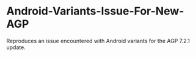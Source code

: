 # Android-Variants-Issue-For-New-AGP
Reproduces an issue encountered with Android variants for the AGP 7.2.1 update.
